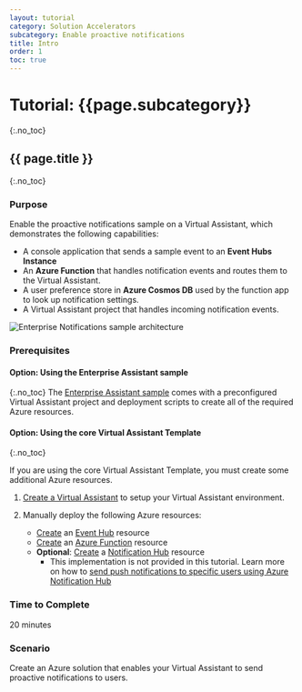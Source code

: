 ```yaml
---
layout: tutorial
category: Solution Accelerators
subcategory: Enable proactive notifications 
title: Intro
order: 1
toc: true
---
```


# Tutorial: {{page.subcategory}}
{:.no_toc}
## {{ page.title }}
{:.no_toc}

### Purpose

Enable the proactive notifications sample on a Virtual Assistant, which demonstrates the following capabilities:
- A console application that sends a sample event to an **Event Hubs Instance**
- An **Azure Function** that handles notification events and routes them to the Virtual Assistant.
- A user preference store in **Azure Cosmos DB** used by the function app to look up notification settings.
- A Virtual Assistant project that handles incoming notification events.

![Enterprise Notifications sample architecture]({{site.baseurl}}/assets/images/enterprisenotifications-architecture.png)

### Prerequisites
#### Option: Using the Enterprise Assistant sample
{:.no_toc}
The [Enterprise Assistant sample]({{site.baseurl}}/virtual-assistant/samples/enterprise-assistant) comes with a preconfigured Virtual Assistant project and deployment scripts to create all of the required Azure resources.

#### Option: Using the core Virtual Assistant Template
{:.no_toc}

If you are using the core Virtual Assistant Template, you must create some additional Azure resources.

1. [Create a Virtual Assistant]({{site.baseurl}}/virtual-assistant/tutorials/csharp/create-assistant/1-intro/) to setup your Virtual Assistant environment.

1. Manually deploy the following Azure resources:
    - [Create](https://ms.portal.azure.com/#create/Microsoft.EventHub) an [Event Hub](https://azure.microsoft.com/en-us/services/event-hubs/) resource
    - [Create](https://ms.portal.azure.com/#create/Microsoft.FunctionApp) an [Azure Function](https://azure.microsoft.com/en-us/services/functions/) resource
    - **Optional**: [Create](https://ms.portal.azure.com/#create/Microsoft.NotificationHub) a [Notification Hub](https://azure.microsoft.com/en-us/services/notification-hubs/) resource
         - This implementation is not provided in this tutorial. Learn more on how to [send push notifications to specific users using Azure Notification Hub](https://docs.microsoft.com/en-us/azure/notification-hubs/notification-hubs-aspnet-backend-ios-apple-apns-notification) 

### Time to Complete
20 minutes

### Scenario
Create an Azure solution that enables your Virtual Assistant to send proactive notifications to users.

